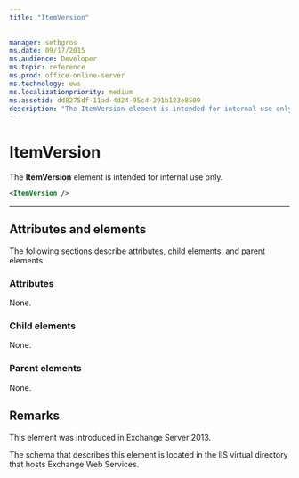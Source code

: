 ```yaml
---
title: "ItemVersion"
 
 
manager: sethgros
ms.date: 09/17/2015
ms.audience: Developer
ms.topic: reference
ms.prod: office-online-server
ms.technology: ews
ms.localizationpriority: medium
ms.assetid: dd8275df-11ad-4d24-95c4-291b123e8509
description: "The ItemVersion element is intended for internal use only."
---
```


# ItemVersion

The **ItemVersion** element is intended for internal use only. 
  
```XML
<ItemVersion />
```

 ****
## Attributes and elements

The following sections describe attributes, child elements, and parent elements.
  
### Attributes

None.
  
### Child elements

None.
  
### Parent elements

None.
  
## Remarks

This element was introduced in Exchange Server 2013.
  
The schema that describes this element is located in the IIS virtual directory that hosts Exchange Web Services.
  

